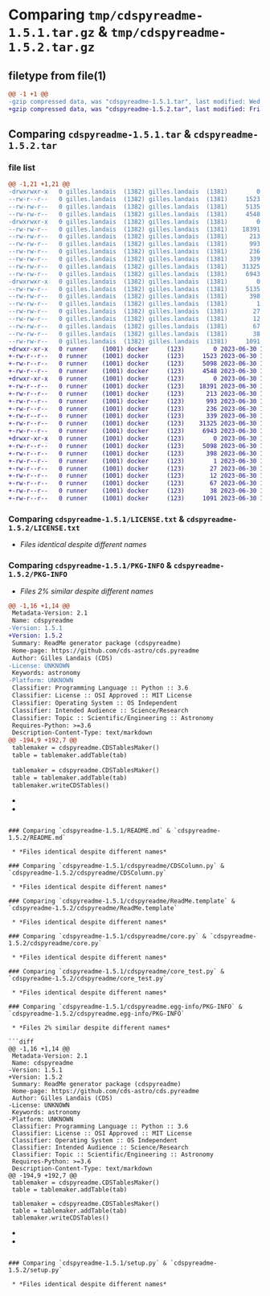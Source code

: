 # Comparing `tmp/cdspyreadme-1.5.1.tar.gz` & `tmp/cdspyreadme-1.5.2.tar.gz`

## filetype from file(1)

```diff
@@ -1 +1 @@
-gzip compressed data, was "cdspyreadme-1.5.1.tar", last modified: Wed Jun  7 09:08:00 2023, max compression
+gzip compressed data, was "cdspyreadme-1.5.2.tar", last modified: Fri Jun 30 12:58:09 2023, max compression
```

## Comparing `cdspyreadme-1.5.1.tar` & `cdspyreadme-1.5.2.tar`

### file list

```diff
@@ -1,21 +1,21 @@
-drwxrwxr-x   0 gilles.landais  (1382) gilles.landais  (1381)        0 2023-06-07 09:08:00.784558 cdspyreadme-1.5.1/
--rw-r--r--   0 gilles.landais  (1382) gilles.landais  (1381)     1523 2021-02-25 08:29:36.000000 cdspyreadme-1.5.1/LICENSE.txt
--rw-rw-r--   0 gilles.landais  (1382) gilles.landais  (1381)     5135 2023-06-07 09:08:00.784558 cdspyreadme-1.5.1/PKG-INFO
--rw-rw-r--   0 gilles.landais  (1382) gilles.landais  (1381)     4548 2022-03-21 17:27:54.000000 cdspyreadme-1.5.1/README.md
-drwxrwxr-x   0 gilles.landais  (1382) gilles.landais  (1381)        0 2023-06-07 09:08:00.784558 cdspyreadme-1.5.1/cdspyreadme/
--rw-rw-r--   0 gilles.landais  (1382) gilles.landais  (1381)    18391 2021-06-11 07:12:14.000000 cdspyreadme-1.5.1/cdspyreadme/CDSColumn.py
--rw-rw-r--   0 gilles.landais  (1382) gilles.landais  (1381)      213 2021-04-30 10:20:23.000000 cdspyreadme-1.5.1/cdspyreadme/MRT.template
--rw-rw-r--   0 gilles.landais  (1382) gilles.landais  (1381)      993 2022-06-01 07:50:01.000000 cdspyreadme-1.5.1/cdspyreadme/ReadMe.template
--rw-rw-r--   0 gilles.landais  (1382) gilles.landais  (1381)      236 2023-06-07 08:59:15.000000 cdspyreadme-1.5.1/cdspyreadme/__init__.py
--rw-rw-r--   0 gilles.landais  (1382) gilles.landais  (1381)      339 2021-02-25 08:29:19.000000 cdspyreadme-1.5.1/cdspyreadme/bytebybyte.template
--rw-rw-r--   0 gilles.landais  (1382) gilles.landais  (1381)    31325 2023-03-14 10:56:06.000000 cdspyreadme-1.5.1/cdspyreadme/core.py
--rw-rw-r--   0 gilles.landais  (1382) gilles.landais  (1381)     6943 2023-06-07 08:57:54.000000 cdspyreadme-1.5.1/cdspyreadme/core_test.py
-drwxrwxr-x   0 gilles.landais  (1382) gilles.landais  (1381)        0 2023-06-07 09:08:00.784558 cdspyreadme-1.5.1/cdspyreadme.egg-info/
--rw-rw-r--   0 gilles.landais  (1382) gilles.landais  (1381)     5135 2023-06-07 09:08:00.000000 cdspyreadme-1.5.1/cdspyreadme.egg-info/PKG-INFO
--rw-rw-r--   0 gilles.landais  (1382) gilles.landais  (1381)      398 2023-06-07 09:08:00.000000 cdspyreadme-1.5.1/cdspyreadme.egg-info/SOURCES.txt
--rw-rw-r--   0 gilles.landais  (1382) gilles.landais  (1381)        1 2023-06-07 09:08:00.000000 cdspyreadme-1.5.1/cdspyreadme.egg-info/dependency_links.txt
--rw-rw-r--   0 gilles.landais  (1382) gilles.landais  (1381)       27 2023-06-07 09:08:00.000000 cdspyreadme-1.5.1/cdspyreadme.egg-info/requires.txt
--rw-rw-r--   0 gilles.landais  (1382) gilles.landais  (1381)       12 2023-06-07 09:08:00.000000 cdspyreadme-1.5.1/cdspyreadme.egg-info/top_level.txt
--rw-rw-r--   0 gilles.landais  (1382) gilles.landais  (1381)       67 2021-06-11 07:27:38.000000 cdspyreadme-1.5.1/pyproject.toml
--rw-rw-r--   0 gilles.landais  (1382) gilles.landais  (1381)       38 2023-06-07 09:08:00.784558 cdspyreadme-1.5.1/setup.cfg
--rw-rw-r--   0 gilles.landais  (1382) gilles.landais  (1381)     1091 2021-06-11 08:39:58.000000 cdspyreadme-1.5.1/setup.py
+drwxr-xr-x   0 runner    (1001) docker     (123)        0 2023-06-30 12:58:09.670789 cdspyreadme-1.5.2/
+-rw-r--r--   0 runner    (1001) docker     (123)     1523 2023-06-30 12:57:49.000000 cdspyreadme-1.5.2/LICENSE.txt
+-rw-r--r--   0 runner    (1001) docker     (123)     5098 2023-06-30 12:58:09.670789 cdspyreadme-1.5.2/PKG-INFO
+-rw-r--r--   0 runner    (1001) docker     (123)     4548 2023-06-30 12:57:49.000000 cdspyreadme-1.5.2/README.md
+drwxr-xr-x   0 runner    (1001) docker     (123)        0 2023-06-30 12:58:09.666789 cdspyreadme-1.5.2/cdspyreadme/
+-rw-r--r--   0 runner    (1001) docker     (123)    18391 2023-06-30 12:57:49.000000 cdspyreadme-1.5.2/cdspyreadme/CDSColumn.py
+-rw-r--r--   0 runner    (1001) docker     (123)      213 2023-06-30 12:57:49.000000 cdspyreadme-1.5.2/cdspyreadme/MRT.template
+-rw-r--r--   0 runner    (1001) docker     (123)      993 2023-06-30 12:57:49.000000 cdspyreadme-1.5.2/cdspyreadme/ReadMe.template
+-rw-r--r--   0 runner    (1001) docker     (123)      236 2023-06-30 12:57:49.000000 cdspyreadme-1.5.2/cdspyreadme/__init__.py
+-rw-r--r--   0 runner    (1001) docker     (123)      339 2023-06-30 12:57:49.000000 cdspyreadme-1.5.2/cdspyreadme/bytebybyte.template
+-rw-r--r--   0 runner    (1001) docker     (123)    31325 2023-06-30 12:57:49.000000 cdspyreadme-1.5.2/cdspyreadme/core.py
+-rw-r--r--   0 runner    (1001) docker     (123)     6943 2023-06-30 12:57:49.000000 cdspyreadme-1.5.2/cdspyreadme/core_test.py
+drwxr-xr-x   0 runner    (1001) docker     (123)        0 2023-06-30 12:58:09.670789 cdspyreadme-1.5.2/cdspyreadme.egg-info/
+-rw-r--r--   0 runner    (1001) docker     (123)     5098 2023-06-30 12:58:09.000000 cdspyreadme-1.5.2/cdspyreadme.egg-info/PKG-INFO
+-rw-r--r--   0 runner    (1001) docker     (123)      398 2023-06-30 12:58:09.000000 cdspyreadme-1.5.2/cdspyreadme.egg-info/SOURCES.txt
+-rw-r--r--   0 runner    (1001) docker     (123)        1 2023-06-30 12:58:09.000000 cdspyreadme-1.5.2/cdspyreadme.egg-info/dependency_links.txt
+-rw-r--r--   0 runner    (1001) docker     (123)       27 2023-06-30 12:58:09.000000 cdspyreadme-1.5.2/cdspyreadme.egg-info/requires.txt
+-rw-r--r--   0 runner    (1001) docker     (123)       12 2023-06-30 12:58:09.000000 cdspyreadme-1.5.2/cdspyreadme.egg-info/top_level.txt
+-rw-r--r--   0 runner    (1001) docker     (123)       67 2023-06-30 12:57:49.000000 cdspyreadme-1.5.2/pyproject.toml
+-rw-r--r--   0 runner    (1001) docker     (123)       38 2023-06-30 12:58:09.670789 cdspyreadme-1.5.2/setup.cfg
+-rw-r--r--   0 runner    (1001) docker     (123)     1091 2023-06-30 12:57:49.000000 cdspyreadme-1.5.2/setup.py
```

### Comparing `cdspyreadme-1.5.1/LICENSE.txt` & `cdspyreadme-1.5.2/LICENSE.txt`

 * *Files identical despite different names*

### Comparing `cdspyreadme-1.5.1/PKG-INFO` & `cdspyreadme-1.5.2/PKG-INFO`

 * *Files 2% similar despite different names*

```diff
@@ -1,16 +1,14 @@
 Metadata-Version: 2.1
 Name: cdspyreadme
-Version: 1.5.1
+Version: 1.5.2
 Summary: ReadMe generator package (cdspyreadme)
 Home-page: https://github.com/cds-astro/cds.pyreadme
 Author: Gilles Landais (CDS)
-License: UNKNOWN
 Keywords: astronomy
-Platform: UNKNOWN
 Classifier: Programming Language :: Python :: 3.6
 Classifier: License :: OSI Approved :: MIT License
 Classifier: Operating System :: OS Independent
 Classifier: Intended Audience :: Science/Research
 Classifier: Topic :: Scientific/Engineering :: Astronomy
 Requires-Python: >=3.6
 Description-Content-Type: text/markdown
@@ -194,9 +192,7 @@
 tablemaker = cdspyreadme.CDSTablesMaker()
 table = tablemaker.addTable(tab)
 
 tablemaker = cdspyreadme.CDSTablesMaker()
 table = tablemaker.addTable(tab)
 tablemaker.writeCDSTables()
 ```
-
-
```

### Comparing `cdspyreadme-1.5.1/README.md` & `cdspyreadme-1.5.2/README.md`

 * *Files identical despite different names*

### Comparing `cdspyreadme-1.5.1/cdspyreadme/CDSColumn.py` & `cdspyreadme-1.5.2/cdspyreadme/CDSColumn.py`

 * *Files identical despite different names*

### Comparing `cdspyreadme-1.5.1/cdspyreadme/ReadMe.template` & `cdspyreadme-1.5.2/cdspyreadme/ReadMe.template`

 * *Files identical despite different names*

### Comparing `cdspyreadme-1.5.1/cdspyreadme/core.py` & `cdspyreadme-1.5.2/cdspyreadme/core.py`

 * *Files identical despite different names*

### Comparing `cdspyreadme-1.5.1/cdspyreadme/core_test.py` & `cdspyreadme-1.5.2/cdspyreadme/core_test.py`

 * *Files identical despite different names*

### Comparing `cdspyreadme-1.5.1/cdspyreadme.egg-info/PKG-INFO` & `cdspyreadme-1.5.2/cdspyreadme.egg-info/PKG-INFO`

 * *Files 2% similar despite different names*

```diff
@@ -1,16 +1,14 @@
 Metadata-Version: 2.1
 Name: cdspyreadme
-Version: 1.5.1
+Version: 1.5.2
 Summary: ReadMe generator package (cdspyreadme)
 Home-page: https://github.com/cds-astro/cds.pyreadme
 Author: Gilles Landais (CDS)
-License: UNKNOWN
 Keywords: astronomy
-Platform: UNKNOWN
 Classifier: Programming Language :: Python :: 3.6
 Classifier: License :: OSI Approved :: MIT License
 Classifier: Operating System :: OS Independent
 Classifier: Intended Audience :: Science/Research
 Classifier: Topic :: Scientific/Engineering :: Astronomy
 Requires-Python: >=3.6
 Description-Content-Type: text/markdown
@@ -194,9 +192,7 @@
 tablemaker = cdspyreadme.CDSTablesMaker()
 table = tablemaker.addTable(tab)
 
 tablemaker = cdspyreadme.CDSTablesMaker()
 table = tablemaker.addTable(tab)
 tablemaker.writeCDSTables()
 ```
-
-
```

### Comparing `cdspyreadme-1.5.1/setup.py` & `cdspyreadme-1.5.2/setup.py`

 * *Files identical despite different names*

